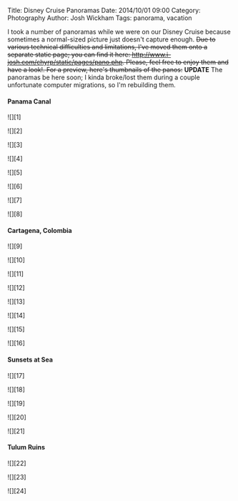 ﻿Title: Disney Cruise Panoramas
Date: 2014/10/01 09:00
Category: Photography
Author: Josh Wickham
Tags: panorama, vacation

I took a number of panoramas while we were on our Disney Cruise because sometimes a normal-sized picture just doesn't
capture enough. ~~Due to various technical difficulties and limitations, I've moved them onto a separate static page;
you can find it here:  <http://www.i-josh.com/chyrp/static/pages/pano.php>. Please, feel free to enjoy them and have a
look!. For a preview, here's thumbnails of the panos:~~ **UPDATE** The panoramas be here soon; I kinda broke/lost them 
during a couple unfortunate computer migrations, so I'm rebuilding them.
 <!-- PELICAN_END_SUMMARY -->


#### Panama Canal

![][1]

![][2]

![][3]

![][4]

![][5]

![][6]

![][7]

![][8]

#### Cartagena, Colombia

![][9]

![][10]

![][11]

![][12]

![][13]

![][14]

![][15]

![][16]

#### Sunsets at Sea

![][17]

![][18]

![][19]

![][20]

![][21]

#### Tulum Ruins

![][22]

![][23]

![][24]


